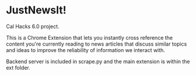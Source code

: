 # JustNewsIt!
Cal Hacks 6.0 project.

This is a Chrome Extension that lets you instantly cross reference the content you're currently reading to news articles that discuss similar topics and ideas to improve the reliability of information we interact with.

Backend server is included in scrape.py and the main extension is within the ext folder.

